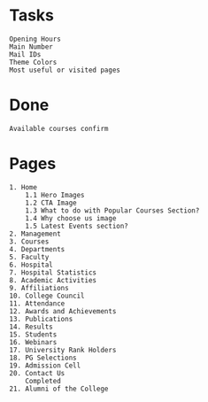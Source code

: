 # Tasks
    Opening Hours
    Main Number
    Mail IDs
    Theme Colors
    Most useful or visited pages

# Done
    Available courses confirm

# Pages
    1. Home
        1.1 Hero Images
        1.2 CTA Image
        1.3 What to do with Popular Courses Section?
        1.4 Why choose us image
        1.5 Latest Events section?
    2. Management
    3. Courses
    4. Departments
    5. Faculty
    6. Hospital
    7. Hospital Statistics
    8. Academic Activities
    9. Affiliations
    10. College Council
    11. Attendance
    12. Awards and Achievements
    13. Publications
    14. Results
    15. Students
    16. Webinars
    17. University Rank Holders
    18. PG Selections
    19. Admission Cell
    20. Contact Us
        Completed
    21. Alumni of the College